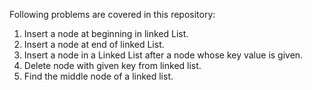 Following problems are covered in this repository:

1. Insert a node at beginning in linked List.
2. Insert a node at end of linked List.
3. Insert a node in a Linked List after a node whose key value is given.
4. Delete node with given key from linked list.
5. Find the middle node of a linked list.
